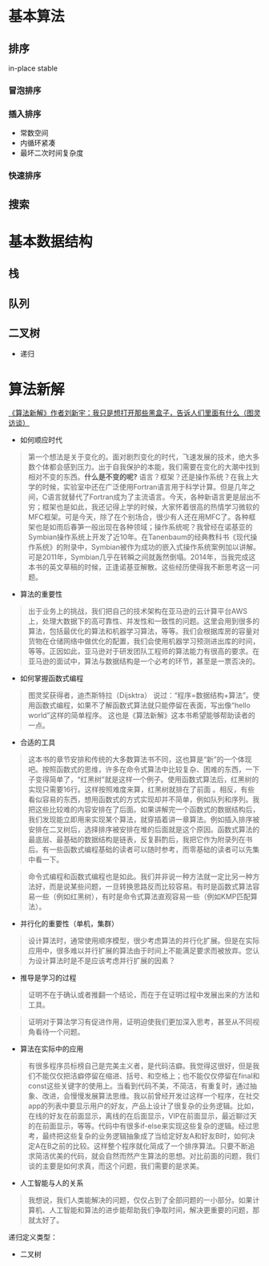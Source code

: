 # 基本算法
## 排序
in-place
stable

### 冒泡排序

### 插入排序
- 常数空间
- 内循环紧凑
- 最坏二次时间复杂度

### 快速排序

## 搜索

# 基本数据结构
## 栈
## 队列
## 二叉树
- 递归

# 算法新解
[《算法新解》作者刘新宇：我只是想打开那些黑盒子，告诉人们里面有什么（图灵访谈）](http://www.ituring.com.cn/article/274001)

[](elementary-algorithms.pdf)

- 如何顺应时代
> 第一个想法是关于变化的。面对剧烈变化的时代，飞速发展的技术，绝大多数个体都会感到压力。出于自我保护的本能，我们需要在变化的大潮中找到相对不变的东西。**什么是不变的呢?** 语言？框架？还是操作系统？在我上大学的时候，实验室中还在广泛使用Fortran语言用于科学计算。但是几年之间，C语言就替代了Fortran成为了主流语言。今天，各种新语言更是层出不穷；框架也是如此，我还记得上学的时候，大家怀着很高的热情学习微软的MFC框架。可是今天，除了在个别场合，很少有人还在用MFC了。各种框架也是如雨后春笋一般出现在各种领域；操作系统呢？我曾经在诺基亚的Symbian操作系统上开发了近10年。在Tanenbaum的经典教科书《现代操作系统》的附录中，Symbian被作为成功的嵌入式操作系统案例加以讲解。可是2011年，Symbian几乎在转瞬之间就轰然倒塌。2014年，当我完成这本书的英文草稿的时候，正逢诺基亚解散。这些经历使得我不断思考这一问题。

- 算法的重要性
> 出于业务上的挑战，我们把自己的技术架构在亚马逊的云计算平台AWS上，处理大数据下的高可靠性、并发性和一致性的问题。这里会用到很多的算法，包括最优化的算法和机器学习算法，等等。我们会根据库房的容量对货物在仓储网络中做优化的配置，我们会使用机器学习预测进出库的时间，等等。正因如此，亚马逊对于研发团队工程师的算法能力有很高的要求。在亚马逊的面试中，算法与数据结构是一个必考的环节，甚至是一票否决的。

- 如何掌握函数式编程
> 图灵奖获得者，迪杰斯特拉（Dijsktra） 说过：“程序=数据结构+算法”。使用函数式编程，如果不了解函数式算法就只能停留在表面，写出像“hello world”这样的简单程序。 这也是《算法新解》这本书希望能够帮助读者的一点。

- 合适的工具
> 这本书的章节安排和传统的大多数算法书不同，这也算是“新”的一个体现吧。按照函数式的思维，许多在命令式算法中比较复杂、困难的东西，一下子变得简单了，“红黑树”就是这样一个例子。使用函数式算法后，红黑树的实现只需要16行。这样按照难度来算，红黑树就排在了前面 。相反，有些看似容易的东西，想用函数式的方式实现却并不简单，例如队列和序列。我把这些比较难的内容安排在了后面。如果讲解完一个函数式的数据结构后，我们发现能立即用来实现某个算法，就穿插着讲一章算法。例如插入排序被安排在二叉树后，选择排序被安排在堆的后面就是这个原因。函数式算法的最底层、最基础的数据结构是链表，反复斟酌后，我把它作为附录列在书后。有一些函数式编程基础的读者可以随时参考，而零基础的读者可以先集中看一下。

> 命令式编程和函数式编程也是如此。我们并非说一种方法就一定比另一种方法好，而是说某些问题，一旦转换思路反而比较容易。有时是函数式算法容易一些（例如红黑树），有时是命令式算法直观容易一些（例如KMP匹配算法）。

- 并行化的重要性（单机，集群）
> 设计算法时，通常使用顺序模型，很少考虑算法的并行化扩展。但是在实际应用中，很多难以并行扩展的算法由于时间上不能满足要求而被放弃。您认为设计算法时是不是应该考虑并行扩展的因素？

- 推导是学习的过程
> 证明不在于确认或者推翻一个结论，而在于在证明过程中发展出来的方法和工具。

> 证明对于算法学习有促进作用，证明迫使我们更加深入思考，甚至从不同视角看待一个问题。

- 算法在实际中的应用
> 有很多程序员标榜自己是完美主义者，是代码洁癖。我觉得这很好，但是我们不能仅仅把洁癖停留在缩进、括号、和空格上；也不能仅仅停留在final和const这些关键字的使用上。当看到代码不美，不简洁，有重复时，通过抽象、改进，会慢慢发展算法思维。我以前曾经开发过这样一个程序，在社交app的列表中要显示用户的好友，产品上设计了很复杂的业务逻辑。比如，在线的好友在前面显示，离线的在后面显示，VIP在前面显示，最近聊过天的在前面显示，等等。代码中有很多if-else来实现这些复杂的逻辑。经过思考，最终把这些复杂的业务逻辑抽象成了当给定好友A和好友B时，如何决定A在B之前的比较。这样整个程序就化简成了一个排序算法。只要不断追求简洁优美的代码，就会自然而然产生算法的思想。对比前面的问题，我们谈的主要是如何求真，而这个问题，我们需要的是求美。

- 人工智能与人的关系
> 我想说，我们人类能解决的问题，仅仅占到了全部问题的一小部分。如果计算机、人工智能和算法的进步能帮助我们争取时间，解决更重要的问题，那就太好了。


递归定义类型：
- 二叉树